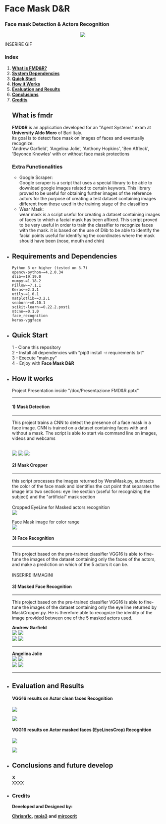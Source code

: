 # Face Mask D&R
### Face mask Detection & Actors Recognition<br>
<p align="center">
  <img src="doc/XX.jpg">
</p>
INSERIRE GIF

### Index

1. [**What is FMD&R?**](#what-is-fmdr)
2. [**System Dependencies**](#requirements-and-dependencies)
3. [**Quick Start**](#quick-start)
4. [**How it Works**](#how-it-works)
5. [**Evaluation and Results**](#evaluation-and-results)
6. [**Conclusions**](#conclusions)
7. [**Credits**](#credits)

<ul>


## What is fmdr

**FMD&R** is an application developed for an "Agent Systems" exam 
at **University Aldo Moro** of Bari Italy. <br>
its goal is to detect face mask on images of faces and eventually recognize: <br>
'Andrew Garfield', 'Angelina Jolie', 'Anthony Hopkins', 'Ben Affleck', 'Beyonce Knowles'
with or without face mask protections

### Extra Functionalities
<ul>

<li>
    Google Scraper:<br>
    Google scraper is a script that uses a special library to be able 
    to download google images related to certain keywors. 
    This library proved to be useful for obtaining further images 
    of the reference actors for the purpose of creating a test 
    dataset containing images different from those used in the 
    training stage of the classifiers
</li>

<li>
    Wear Mask:<br>
    wear mask is a script useful for creating a dataset containing 
    images of faces to which a facial mask has been affixed. 
    This script proved to be very useful in order to train 
    the classifier to recognize faces with the mask. 
    it is based on the use of Dlib to be able to identify 
    the facial points useful for identifying the coordinates 
    where the mask should have been (nose, mouth and chin)
</li>

</ul>


<li>

## Requirements and Dependencies
```
Python 3 or higher (tested on 3.7)
opencv-python~=4.2.0.34
dlib~=19.19.0
numpy~=1.18.2
Pillow~=7.1.1
Keras~=2.3.1
utils~=1.0.1
matplotlib~=3.2.1
seaborn~=0.10.1
scikit-learn~=0.22.2.post1
mtcnn~=0.1.0
face_recognition
keras-vggface
 ```  

</li>
<li>

## Quick Start

1 - Clone this repository <br> 
2 - Install all dependencies with "pip3 install -r requirements.txt" <br> 
3 - Execute "main.py" <br>
4 - Enjoy with **Face Mask D&R** <br>

</li>
<li>

## How it works
Project Presentation inside "/doc/Presentazione FMD&R.pptx" <br>
___
#### 1) Mask Detection <br>
___
This project trains a CNN to detect the presence of a face mask in a face image.
CNN is trained on a dataset containing faces with and without a mask.
The script is able to start via command line on images, videos and webcams
<br>
<br>

![](doc/faces/GroupNoMask.png)
![](doc/faces/StreetMaskOK.png)
![](doc/faces/MuseoOK.PNG)


#### 2) Mask Cropper <br>
___
this script processes the images returned by WeraMask.py, 
subtracts the color of the face mask and identifies the cut
 point that separates the image into two sections: eye line section
 (useful for recognizing the subject) and the "artificial" mask section
<br>
<br>
Cropped EyeLine for Masked actors recognition <br>
![](doc/faces/EyeLine.jpg)<br>

Face Mask image for color range <br>
![](doc/faces/MaskSubColor.png)<br>

#### 3) Face Recognition <br>
___
This project based on the pre-trained classifier VGG16 is able to 
fine-tune the images of the dataset containing only the faces of 
the actors, and make a prediction on which of the 5 actors it can be.
<br>
<br>
INSERIRE IMMAGINI

#### 3) Masked Face Recognition <br>
___
This project based on the pre-trained classifier VGG16 is able to fine-tune 
the images of the dataset containing only the eye line returned by 
MaskCropper.py. He is therefore able to recognize the identity of the 
image provided between one of the 5 masked actors used.

**Andrew Garfield**<br>
![](doc/faces/Clean/3.jpg)
![](doc/faces/CleanDetected/3OK.png)<br>
![](doc/faces/WMask/2Mask.jpg)
![](doc/faces/WMaskDetected/2MaskOK.png)
<br>
___
**Angelina Jolie**<br>
![](doc/faces/Clean/8.jpg)
![](doc/faces/CleanDetected/8OK.png)<br>
![](doc/faces/WMask/3Mask.jpg)
![](doc/faces/WMaskDetected/3MaskOK.png)
<br>
___
</li>


<li>

## Evaluation and Results

#### VGG16 results on Actor clean faces Recognition
![](doc/results/Test_face_actors_recognition.png)
<br>

![](doc/results/Train_Val_face_actors_recognition.png)
<br>

#### VGG16 results on Actor masked faces (EyeLinesCrop) Recognition
![](doc/results/Test_actors_recognition_from_eyes.png)
<br>

![](doc/results/Train_Val_actors_recognition_from_eyes.jpeg)
<br>

</li>



<li>

## Conclusions and future develop

</li>

**X** <br>
XXXX


<li>
	
### Credits

**Developed and Designed by:**

[**Chrism1c**](https://github.com/Chrism1c)**,**
[**mpia3**](https://github.com/mpia3) **and**
[**mircocrit**](https://github.com/mircocrit)

</li>
</ul>

